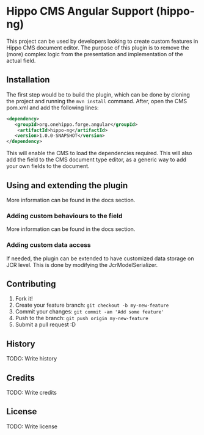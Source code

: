 # Hippo CMS Angular Support (hippo-ng)
This project can be used by developers looking to create custom features in Hippo CMS document editor. The purpose of
this plugin is to remove the (more) complex logic from the presentation and implementation of the actual field.
## Installation
The first step would be to build the plugin, which can be done by cloning the project and running the `mvn install` command.
After, open the CMS pom.xml and add the following lines:
```xml
<dependency>
   <groupId>org.onehippo.forge.angular</groupId>
    <artifactId>hippo-ng</artifactId>
   <version>1.0.0-SNAPSHOT</version>
</dependency>
```

This will enable the CMS to load the dependencies required. This will also add the field to the CMS document type editor,
as a generic way to add your own fields to the document.
## Using and extending the plugin
More information can be found in the docs section.
### Adding custom behaviours to the field
More information can be found in the docs section.
### Adding custom data access
If needed, the plugin can be extended to have customized data storage on JCR level. This is done by modifying the
JcrModelSerializer.
## Contributing
1. Fork it!
2. Create your feature branch: `git checkout -b my-new-feature`
3. Commit your changes: `git commit -am 'Add some feature'`
4. Push to the branch: `git push origin my-new-feature`
5. Submit a pull request :D
## History
TODO: Write history
## Credits
TODO: Write credits
## License
TODO: Write license